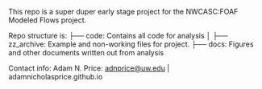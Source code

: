  This repo is a super duper early stage project for the NWCASC:FOAF Modeled Flows project.

Repo structure is:
├── code: Contains all code for analysis
│   ├── zz_archive: Example and non-working files for project.
├── docs: Figures and other documents written out from analysis

Contact info:
Adam N. Price: adnprice@uw.edu | adamnicholasprice.github.io
